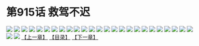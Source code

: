 # 第915话 救驾不迟
![](https://mhpic.xiaomingtaiji.net/comic/D/斗破苍穹/第915话F0_352412/1.jpg-zymk.middle.webp)
![](https://mhpic.xiaomingtaiji.net/comic/D/斗破苍穹/第915话F0_352412/2.jpg-zymk.middle.webp)
![](https://mhpic.xiaomingtaiji.net/comic/D/斗破苍穹/第915话F0_352412/3.jpg-zymk.middle.webp)
![](https://mhpic.xiaomingtaiji.net/comic/D/斗破苍穹/第915话F0_352412/4.jpg-zymk.middle.webp)
![](https://mhpic.xiaomingtaiji.net/comic/D/斗破苍穹/第915话F0_352412/5.jpg-zymk.middle.webp)
![](https://mhpic.xiaomingtaiji.net/comic/D/斗破苍穹/第915话F0_352412/6.jpg-zymk.middle.webp)
![](https://mhpic.xiaomingtaiji.net/comic/D/斗破苍穹/第915话F0_352412/7.jpg-zymk.middle.webp)
![](https://mhpic.xiaomingtaiji.net/comic/D/斗破苍穹/第915话F0_352412/8.jpg-zymk.middle.webp)
![](https://mhpic.xiaomingtaiji.net/comic/D/斗破苍穹/第915话F0_352412/9.jpg-zymk.middle.webp)
![](https://mhpic.xiaomingtaiji.net/comic/D/斗破苍穹/第915话F0_352412/10.jpg-zymk.middle.webp)
![](https://mhpic.xiaomingtaiji.net/comic/D/斗破苍穹/第915话F0_352412/11.jpg-zymk.middle.webp)
![](https://mhpic.xiaomingtaiji.net/comic/D/斗破苍穹/第915话F0_352412/12.jpg-zymk.middle.webp)
![](https://mhpic.xiaomingtaiji.net/comic/D/斗破苍穹/第915话F0_352412/13.jpg-zymk.middle.webp)
![](https://mhpic.xiaomingtaiji.net/comic/D/斗破苍穹/第915话F0_352412/14.jpg-zymk.middle.webp)
![](https://mhpic.xiaomingtaiji.net/comic/D/斗破苍穹/第915话F0_352412/15.jpg-zymk.middle.webp)
![](https://mhpic.xiaomingtaiji.net/comic/D/斗破苍穹/第915话F0_352412/16.jpg-zymk.middle.webp)
![](https://mhpic.xiaomingtaiji.net/comic/D/斗破苍穹/第915话F0_352412/17.jpg-zymk.middle.webp)
![](https://mhpic.xiaomingtaiji.net/comic/D/斗破苍穹/第915话F0_352412/18.jpg-zymk.middle.webp)
![](https://mhpic.xiaomingtaiji.net/comic/D/斗破苍穹/第915话F0_352412/19.jpg-zymk.middle.webp)
![](https://mhpic.xiaomingtaiji.net/comic/D/斗破苍穹/第915话F0_352412/20.jpg-zymk.middle.webp)
![](https://mhpic.xiaomingtaiji.net/comic/D/斗破苍穹/第915话F0_352412/21.jpg-zymk.middle.webp)
![](https://mhpic.xiaomingtaiji.net/comic/D/斗破苍穹/第915话F0_352412/22.jpg-zymk.middle.webp)
![](https://mhpic.xiaomingtaiji.net/comic/D/斗破苍穹/第915话F0_352412/23.jpg-zymk.middle.webp)
![](https://mhpic.xiaomingtaiji.net/comic/D/斗破苍穹/第915话F0_352412/24.jpg-zymk.middle.webp)
![](https://mhpic.xiaomingtaiji.net/comic/D/斗破苍穹/第915话F0_352412/25.jpg-zymk.middle.webp)
![](https://mhpic.xiaomingtaiji.net/comic/D/斗破苍穹/第915话F0_352412/26.jpg-zymk.middle.webp)
![](https://mhpic.xiaomingtaiji.net/comic/D/斗破苍穹/第915话F0_352412/27.jpg-zymk.middle.webp)
[【上一章】](./916.md)
[【目录】](./README.md)
[【下一章】](./918.md)

